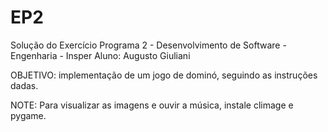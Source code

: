 # EP2
Solução do Exercício Programa 2 - Desenvolvimento de Software - Engenharia - Insper
Aluno: Augusto Giuliani

OBJETIVO: implementação de um jogo de dominó, seguindo as instruções dadas.

NOTE: Para visualizar as imagens e ouvir a música, instale climage e pygame.


